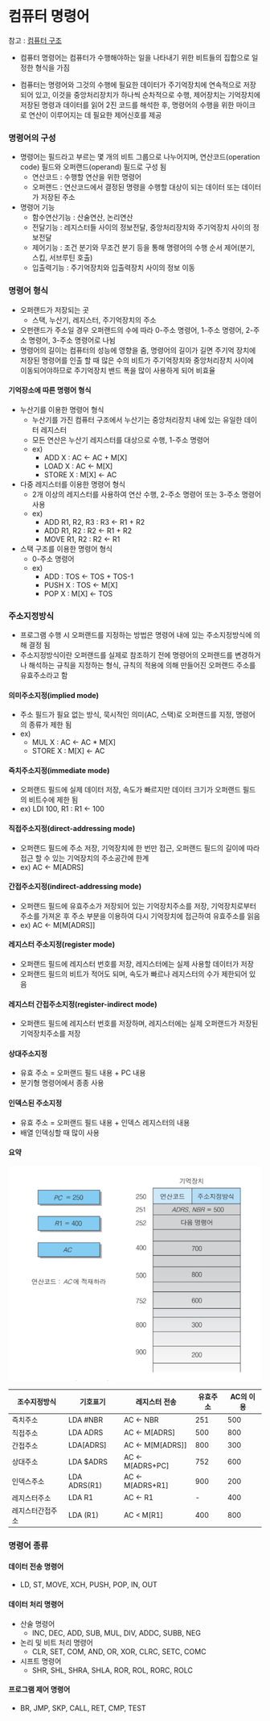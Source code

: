 # 컴퓨터 명령어

참고 : [컴퓨터 구조](https://ridibooks.com/v2/Detail?id=2709000245)



- 컴퓨터 명령어는 컴퓨터가 수행해야하는 일을 나타내기 위한 비트들의 집합으로 일정한 형식을 가짐

- 컴퓨터는 명령어와 그것의 수행에 필요한 데이터가 주기억장치에 연속적으로 저장되어 있고, 이것을 중앙처리장치가 하나씩 순차적으로 수행, 제어장치는 기억장치에 저장된 명령과 데이터를 읽어 2진 코드를 해석한 후, 명령어의 수행을 위한 마이크로 연산이 이루어지는 데 필요한 제어신호를 제공



### 명령어의 구성

- 명령어는 필드라고 부르는 몇 개의 비트 그룹으로 나누어지며, 연산코드(operation code) 필드와 오퍼랜드(operand) 필드로 구성 됨
  - 연산코드 : 수행할 연산을 위한 명령어
  - 오퍼랜드 : 연산코드에서 결정된 명령을 수행할 대상이 되는 데이터 또는 데이터가 저장된 주소
- 명령어 기능
  - 함수연산기능 : 산술연산, 논리연산
  - 전달기능 : 레지스터들 사이의 정보전달, 중앙처리장치와 주기억장치 사이의 정보전달
  - 제어기능 : 조건 분기와 무조건 분기 등을 통해 명령어의 수행 순서 제어(분기, 스킵, 서브루틴 호출)
  - 입출력기능 : 주기억장치와 입출력장치 사이의 정보 이동



### 명령어 형식

- 오퍼랜드가 저장되는 곳
  - 스택, 누산기, 레지스터, 주기억장치의 주소
- 오펀랜드가 주소일 경우 오퍼랜드의 수에 따라 0-주소 명령어, 1-주소 명령어, 2-주소 명령어, 3-주소 명령어로 나뉨
- 명령어의 길이는 컴퓨터의 성능에 영향을 줌, 명령어의 길이가 길면 주기억 장치에 저장된 명령어를 인출 할 때 많은 수의 비트가 주기억장치와 중앙처리장치 사이에 이동되어야하므로 주기억장치 밴드 폭을 많이 사용하게 되어 비효율



#### 기억장소에 따른 명령어 형식

- 누산기를 이용한 명령어 형식
  - 누산기를 가진 컴퓨터 구조에서 누산기는 중앙처리장치 내에 있는 유일한 데이터 레지스터
  - 모든 연산은 누산기 레지스터를 대상으로 수행, 1-주소 명령어
  - ex) 
    - ADD X : AC <- AC + M[X]
    - LOAD X : AC <- M[X]
    - STORE X : M[X] <- AC
- 다중 레지스터를 이용한 명령어 형식
  - 2개 이상의 레지스터를 사용하여 연산 수행, 2-주소 명령어 또는 3-주소 명령어 사용
  - ex)
    - ADD R1, R2, R3 : R3 <- R1 + R2
    - ADD R1, R2 : R2 <- R1 + R2
    - MOVE R1, R2 : R2 <- R1
- 스택 구조를 이용한 명령어 형식
  - 0-주소 명령어
  - ex)
    - ADD : TOS <- TOS + TOS-1
    - PUSH X : TOS <- M[X]
    - POP X : M[X] <- TOS



### 주소지정방식

- 프로그램 수행 시 오퍼랜드를 지정하는 방법은 명령어 내에 있는 주소지정방식에 의해 결정 됨
- 주소지정방식이란 오퍼랜드를 실제로 참조하기 전에 명령어의 오퍼랜드를 변경하거나 해석하는 규칙을 지정하는 형식, 규칙의 적용에 의해 만들어진 오퍼랜드 주소를 유효주소라고 함



#### 의미주소지정(implied mode)

- 주소 필드가 필요 없는 방식, 묵시적인 의미(AC, 스택)로 오퍼랜드를 지정, 명령어의 종류가 제한 됨
- ex) 
  - MUL X : AC <- AC * M[X]
  - STORE X : M[X] <- AC



#### 즉치주소지정(immediate mode)

- 오퍼랜드 필드에 실제 데이터 저장, 속도가 빠르지만 데이터 크기가 오퍼랜드 필드의 비트수에 제한 됨
- ex) LDI 100, R1 : R1 <- 100



#### 직접주소지정(direct-addressing mode)

- 오퍼랜드 필드에 주소 저장, 기억장치에 한 번만 접근, 오퍼랜드 필드의 길이에 따라 접근 할 수 있는 기억장치의 주소공간에 한계
- ex) AC <- M[ADRS]



#### 간접주소지정(indirect-addressing mode)

- 오퍼랜드 필드에 유효주소가 저장되어 있는 기억장치주소를 저장, 기억장치로부터 주소를 가져온 후 주소 부분을 이용하여 다시 기억장치에 접근하여 유효주소를 읽음
- ex) AC <- M[M[ADRS]]



#### 레지스터 주소지정(register mode)

- 오퍼랜드 필드에 레지스터 번호를 저장, 레지스터에는 실제 사용할 데이터가 저장 
- 오퍼랜드 필드의 비트가 적어도 되며, 속도가 빠르나 레지스터의 수가 제한되어 있음



#### 레지스터 간접주소지정(register-indirect mode)

- 오퍼랜드 필드에 레지스터 번호를 저장하며, 레지스터에는 실제 오퍼랜드가 저장된 기억장치주소를 저장



#### 상대주소지정

- 유효 주소 = 오퍼랜드 필드 내용 + PC 내용
- 분기형 명령어에서 종종 사용



#### 인덱스된 주소지정

- 유효 주소 = 오퍼랜드 필드 내용 + 인덱스 레지스터의 내용
- 배열 인덱싱할 때 많이 사용



#### 요약

![주소지정방식](../images/IMG_1959.jpg)

| 조수지정방식     | 기호표기     | 레지스터 전송    | 유효주소 | AC의 이용 |
| ---------------- | ------------ | ---------------- | -------- | --------- |
| 즉치주소         | LDA #NBR     | AC <- NBR        | 251      | 500       |
| 직접주소         | LDA ADRS     | AC <- M[ADRS]    | 500      | 800       |
| 간접주소         | LDA[ADRS]    | AC <- M[M[ADRS]] | 800      | 300       |
| 상대주소         | LDA $ADRS    | AC <- M[ADRS+PC] | 752      | 600       |
| 인덱스주소       | LDA ADRS(R1) | AC <- M[ADRS+R1] | 900      | 200       |
| 레지스터주소     | LDA R1       | AC <- R1         | -        | 400       |
| 레지스터간접주소 | LDA (R1)     | AC < M[R1]       | 400      | 800       |



### 명령어 종류

#### 데이터 전송 명령어

- LD, ST, MOVE, XCH, PUSH, POP, IN, OUT

#### 데이터 처리 명령어

- 산술 명령어
  - INC, DEC, ADD, SUB, MUL, DIV, ADDC, SUBB, NEG
- 논리 및 비트 처리 명령어
  - CLR, SET, COM, AND, OR, XOR, CLRC, SETC, COMC
- 시프트 명령어
  - SHR, SHL, SHRA, SHLA, ROR, ROL, RORC, ROLC

#### 프로그램 제어 명령어

- BR, JMP, SKP, CALL, RET, CMP, TEST

